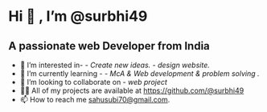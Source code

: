 
# Hi 👋 , I’m @surbhi49
## A passionate web Developer from India 
- 👀 I’m interested in- 
*- Create  new ideas.*
*-  design website.*
- 🌱 I’m currently learning -
*- McA & Web development & problem solving .*
- 💞️ I’m looking to collaborate on
*-  web project*
- 👨‍💻 All of my projects are available at https://github.com/@surbhi49
- 📫 How to reach me sahusubi70@gmail.com.

<!---
surbhi49/surbhi49 is a ✨ special ✨ repository because its `README.md` (this file) appears on your GitHub profile.
You can click the Preview link to take a look at your changes.
--->
